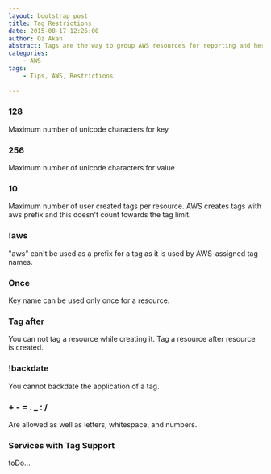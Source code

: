 ```yaml
---
layout: bootstrap_post
title: Tag Restrictions
date: 2015-08-17 12:26:00
author: Oz Akan
abstract: Tags are the way to group AWS resources for reporting and here are the restrictions for Tags.
categories:
    - AWS
tags:
    - Tips, AWS, Restrictions
    
---
```


### 128
Maximum number of unicode characters for key

### 256
Maximum number of unicode characters for value

### 10
Maximum number of user created tags per resource. AWS creates tags with aws prefix and this doesn't count towards the tag limit.

### !aws
"aws" can't be used as a prefix for a tag as it is used by AWS-assigned tag names.

### Once
Key name can be used only once for a resource.

### Tag after
You can not tag a resource while creating it. Tag a resource after resource is created.

### !backdate
You cannot backdate the application of a tag.

### + - = . _ : /
Are allowed as well as letters, whitespace, and numbers.

### Services with Tag Support
toDo...